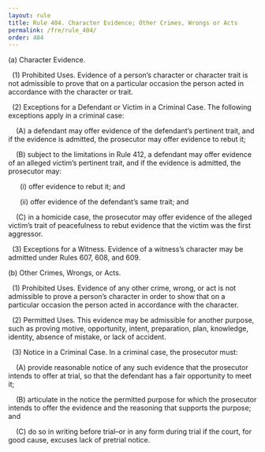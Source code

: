 ```yaml
---
layout: rule
title: Rule 404. Character Evidence; Other Crimes, Wrongs or Acts
permalink: /fre/rule_404/
order: 404
---
```


(a) Character Evidence.


&nbsp;&nbsp;(1) Prohibited Uses. Evidence of a person’s character or character trait is not admissible to prove that on a particular occasion the person acted in accordance with the character or trait.


&nbsp;&nbsp;(2) Exceptions for a Defendant or Victim in a Criminal Case. The following exceptions apply in a criminal case:


&nbsp;&nbsp;&nbsp;&nbsp;(A) a defendant may offer evidence of the defendant’s pertinent trait, and if the evidence is admitted, the prosecutor may offer evidence to rebut it;


&nbsp;&nbsp;&nbsp;&nbsp;(B) subject to the limitations in Rule 412, a defendant may offer evidence of an alleged victim’s pertinent trait, and if the evidence is admitted, the prosecutor may:


&nbsp;&nbsp;&nbsp;&nbsp;&nbsp;&nbsp;(i) offer evidence to rebut it; and


&nbsp;&nbsp;&nbsp;&nbsp;&nbsp;&nbsp;(ii) offer evidence of the defendant’s same trait; and


&nbsp;&nbsp;&nbsp;&nbsp;(C) in a homicide case, the prosecutor may offer evidence of the alleged victim’s trait of peacefulness to rebut evidence that the victim was the first aggressor.


&nbsp;&nbsp;(3) Exceptions for a Witness. Evidence of a witness’s character may be admitted under Rules 607, 608, and 609.


(b) Other Crimes, Wrongs, or Acts.


&nbsp;&nbsp;(1) Prohibited Uses. Evidence of any other crime, wrong, or act is not admissible to prove a person’s character in order to show that on a particular occasion the person acted in accordance with the character.


&nbsp;&nbsp;(2) Permitted Uses. This evidence may be admissible for another purpose, such as proving motive, opportunity, intent, preparation, plan, knowledge, identity, absence of mistake, or lack of accident.


&nbsp;&nbsp;(3) Notice in a Criminal Case. In a criminal case, the prosecutor must:


&nbsp;&nbsp;&nbsp;&nbsp;(A) provide reasonable notice of any such evidence that the prosecutor intends to offer at trial, so that the defendant has a fair opportunity to meet it;


&nbsp;&nbsp;&nbsp;&nbsp;(B) articulate in the notice the permitted purpose for which the prosecutor intends to offer the evidence and the reasoning that supports the purpose; and


&nbsp;&nbsp;&nbsp;&nbsp;(C) do so in writing before trial–or in any form during trial if the court, for good cause, excuses lack of pretrial notice.

